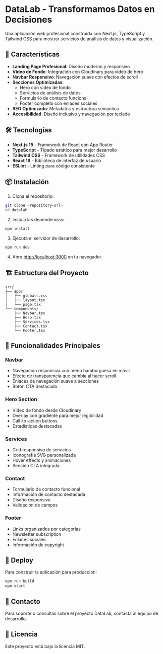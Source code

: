 # DataLab - Transformamos Datos en Decisiones

Una aplicación web profesional construida con Next.js, TypeScript y Tailwind CSS para mostrar servicios de análisis de datos y visualización.

## 🚀 Características

- **Landing Page Profesional**: Diseño moderno y responsivo
- **Video de Fondo**: Integración con Cloudinary para video de hero
- **Navbar Responsivo**: Navegación suave con efectos de scroll
- **Secciones Optimizadas**:
  - Hero con video de fondo
  - Servicios de análisis de datos
  - Formulario de contacto funcional
  - Footer completo con enlaces sociales
- **SEO Optimizado**: Metadatos y estructura semántica
- **Accesibilidad**: Diseño inclusivo y navegación por teclado

## 🛠️ Tecnologías

- **Next.js 15** - Framework de React con App Router
- **TypeScript** - Tipado estático para mejor desarrollo
- **Tailwind CSS** - Framework de utilidades CSS
- **React 19** - Biblioteca de interfaz de usuario
- **ESLint** - Linting para código consistente

## 📦 Instalación

1. Clona el repositorio:
```bash
git clone <repository-url>
cd datalab
```

2. Instala las dependencias:
```bash
npm install
```

3. Ejecuta el servidor de desarrollo:
```bash
npm run dev
```

4. Abre [http://localhost:3000](http://localhost:3000) en tu navegador.

## 🏗️ Estructura del Proyecto

```
src/
├── app/
│   ├── globals.css
│   ├── layout.tsx
│   └── page.tsx
└── components/
    ├── Navbar.tsx
    ├── Hero.tsx
    ├── Services.tsx
    ├── Contact.tsx
    └── Footer.tsx
```

## 🎯 Funcionalidades Principales

### Navbar
- Navegación responsiva con menú hamburguesa en móvil
- Efecto de transparencia que cambia al hacer scroll
- Enlaces de navegación suave a secciones
- Botón CTA destacado

### Hero Section
- Video de fondo desde Cloudinary
- Overlay con gradiente para mejor legibilidad
- Call-to-action buttons
- Estadísticas destacadas

### Services
- Grid responsivo de servicios
- Iconografía SVG personalizada
- Hover effects y animaciones
- Sección CTA integrada

### Contact
- Formulario de contacto funcional
- Información de contacto destacada
- Diseño responsivo
- Validación de campos

### Footer
- Links organizados por categorías
- Newsletter subscription
- Enlaces sociales
- Información de copyright

## 🚀 Deploy

Para construir la aplicación para producción:

```bash
npm run build
npm start
```

## 📧 Contacto

Para soporte o consultas sobre el proyecto DataLab, contacta al equipo de desarrollo.

## 📄 Licencia

Este proyecto está bajo la licencia MIT.
